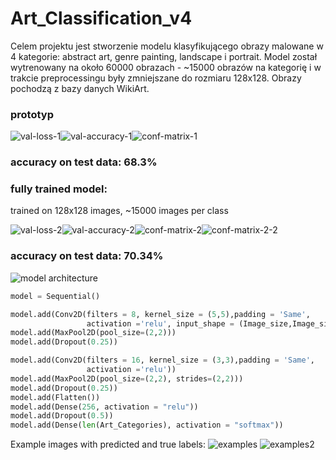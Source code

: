 # Art_Classification_v4

Celem projektu jest stworzenie modelu klasyfikującego obrazy malowane w 4 kategorie: abstract art, genre painting, landscape i portrait. Model został wytrenowany na około 60000 obrazach - ~15000 obrazów na kategorię i w trakcie preprocessingu były zmniejszane do rozmiaru 128x128. Obrazy pochodzą z bazy danych WikiArt.

### prototyp

![val-loss-1](results/val-loss-1.png)![val-accuracy-1](results/val-accuracy-1.png)![conf-matrix-1](results/conf-matrix-1.png)

### accuracy on test data: 68.3%

### fully trained model:

trained on 128x128 images, ~15000 images per class

![val-loss-2](results/val-loss-2.png)![val-accuracy-2](results/val-accuracy-2.png)![conf-matrix-2](results/conf-matrix-2.png)![conf-matrix-2-2](results/conf-matrix-2-2.png)

### accuracy on test data: 70.34%

![model architecture](results/model1.png)

```python
model = Sequential()

model.add(Conv2D(filters = 8, kernel_size = (5,5),padding = 'Same',
                 activation ='relu', input_shape = (Image_size,Image_size,3)))
model.add(MaxPool2D(pool_size=(2,2)))
model.add(Dropout(0.25))

model.add(Conv2D(filters = 16, kernel_size = (3,3),padding = 'Same',
                 activation ='relu'))
model.add(MaxPool2D(pool_size=(2,2), strides=(2,2)))
model.add(Dropout(0.25))
model.add(Flatten())
model.add(Dense(256, activation = "relu"))
model.add(Dropout(0.5))
model.add(Dense(len(Art_Categories), activation = "softmax"))
```

Example images with predicted and true labels:
![examples](results/predicted-images.png)
![examples2](results/predicted-images-2.png)
